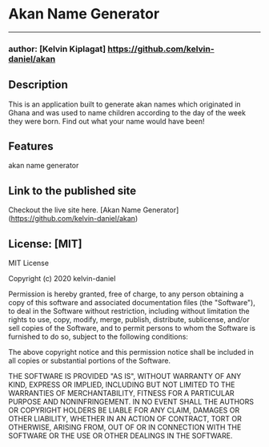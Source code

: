 # Akan Name Generator
----------------
### author: [Kelvin Kiplagat] https://github.com/kelvin-daniel/akan

## Description

This is an application built to generate akan names which originated in Ghana and was used to name children according to the day of the week they were born. Find out what your name would have been!

## Features
akan name generator

## Link to the published site
Checkout the live site here.
[Akan Name Generator] (https://github.com/kelvin-daniel/akan)

## License: [MIT]

MIT License

Copyright (c) 2020 kelvin-daniel

Permission is hereby granted, free of charge, to any person obtaining a copy of this software and associated documentation files (the "Software"), to deal in the Software without restriction, including without limitation the rights to use, copy, modify, merge, publish, distribute, sublicense, and/or sell copies of the Software, and to permit persons to whom the Software is furnished to do so, subject to the following conditions:

The above copyright notice and this permission notice shall be included in all copies or substantial portions of the Software.

THE SOFTWARE IS PROVIDED "AS IS", WITHOUT WARRANTY OF ANY KIND, EXPRESS OR IMPLIED, INCLUDING BUT NOT LIMITED TO THE WARRANTIES OF MERCHANTABILITY, FITNESS FOR A PARTICULAR PURPOSE AND NONINFRINGEMENT. IN NO EVENT SHALL THE AUTHORS OR COPYRIGHT HOLDERS BE LIABLE FOR ANY CLAIM, DAMAGES OR OTHER LIABILITY, WHETHER IN AN ACTION OF CONTRACT, TORT OR OTHERWISE, ARISING FROM, OUT OF OR IN CONNECTION WITH THE SOFTWARE OR THE USE OR OTHER DEALINGS IN THE SOFTWARE.